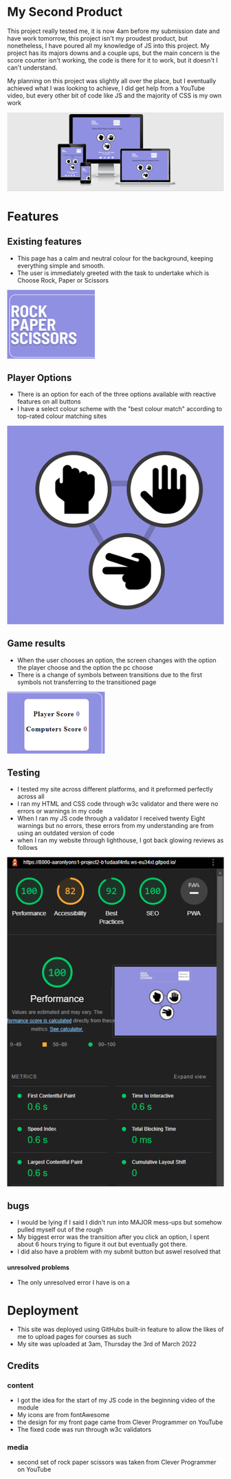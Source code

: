 # My Second Product

This project really tested me, it is now 4am before my submission date and have work tomorrow,
this project isn't my proudest product, but nonetheless, I have poured all my knowledge of JS into this 
project. My project has its majors downs and a couple ups, but the main concern is the score counter
isn't working, the code is there for it to work, but it doesn't I can't understand.

My planning on this project was slightly all over the place, but I eventually achieved what I was 
looking to achieve, I did get help from a YouTube video, but every other bit of code like JS and the majority of 
CSS is my own work

![](assets/images/responsive2.png)

# Features
## Existing features
* This page has a calm and neutral colour for the background, keeping everything simple and smooth.
* The user is immediately greeted with the task to undertake which is Choose Rock, Paper or Scissors

![](assets/images/rps.png)

## Player Options
* There is an option for each of the three options available with reactive features on all buttons
* I have a select colour scheme with the "best colour match" according to top-rated colour matching sites

![](assets/images/options.png)

## Game results 
* When the user chooses an option, the screen changes with the option the player choose and the option the pc choose
* There is a change of symbols between transitions due to the first symbols not transferring to the transitioned page

![](assets/images/scoreborde.png)

## Testing
* I tested my site across different platforms, and it preformed perfectly across all
* I ran my HTML and CSS code through w3c validator and there were no errors or warnings in my code
* When I ran my JS code through a validator I received twenty Eight warnings but no errors, these errors from my understanding are from using an outdated version of code
* when I ran my website through lighthouse, I got back glowing reviews as follows

![](assets/images/lighthouse.png)

## bugs
* I would be lying if I said I didn't run into MAJOR mess-ups but somehow pulled myself out of the rough
* My biggest error was the transition after you click an option, I spent about 6 hours trying to figure it out but eventually got there.
* I did also have a problem with my submit button but aswel resolved that

#### unresolved problems
* The only unresolved error I have is on a 

# Deployment 
* This site was deployed using GitHubs built-in feature to allow the likes of me to upload pages for courses as such
* My site was uploaded at 3am, Thursday the 3rd of March 2022

## Credits

### content 
* I got the idea for the start of my JS code in the beginning video of the module
* My icons are from fontAwesome
* the design for my front page came from Clever Programmer on YouTube
* The fixed code was run through w3c validators
### media
* second set of rock paper scissors was taken from Clever Programmer on YouTube 
